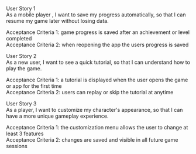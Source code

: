 User Story 1  
As a mobile player , I want to save my progress automatically, so that I can resume my game later without losing data.

Acceptance Criteria 1: game progress is saved after an achievement or level completed   
Acceptance Criteria 2: when reopening the app the users progress is saved 

User Story 2  
As a new user, I want to see a quick tutorial, so that I can understand how to play the game.

Acceptance Criteria 1: a tutorial is displayed when the user opens the game or app for the first time   
Acceptance Criteria 2: users can replay or skip the tutorial at anytime 

User Story 3  
As a player, I want to customize my character's appearance, so that I can have a more unique gameplay experience.

Acceptance Criteria 1: the customization menu allows the user to change at least 3 features    
Acceptance Criteria 2: changes are saved and visible in all future game sessions    
 

